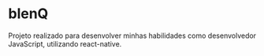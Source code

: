 # blenQ
Projeto realizado para desenvolver minhas habilidades como desenvolvedor JavaScript, utilizando react-native.
